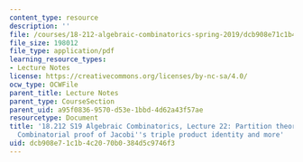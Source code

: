 ```yaml
---
content_type: resource
description: ''
file: /courses/18-212-algebraic-combinatorics-spring-2019/dcb908e71c1b4c2070b0384d5c9746f3_MIT18_212S19_lec22.pdf
file_size: 198012
file_type: application/pdf
learning_resource_types:
- Lecture Notes
license: https://creativecommons.org/licenses/by-nc-sa/4.0/
ocw_type: OCWFile
parent_title: Lecture Notes
parent_type: CourseSection
parent_uid: a95f0836-9570-d53e-1bbd-4d62a43f57ae
resourcetype: Document
title: '18.212 S19 Algebraic Combinatorics, Lecture 22: Partition theory (cont.).
  Combinatorial proof of Jacobi''s triple product identity and more'
uid: dcb908e7-1c1b-4c20-70b0-384d5c9746f3
---
```

